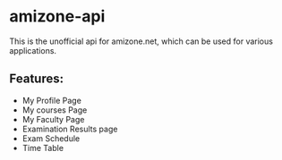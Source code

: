 # amizone-api
This is the unofficial api for amizone.net, which can be used for various applications.

## Features:
* My Profile Page
* My courses Page
* My Faculty Page
* Examination Results page
* Exam Schedule
* Time Table 

